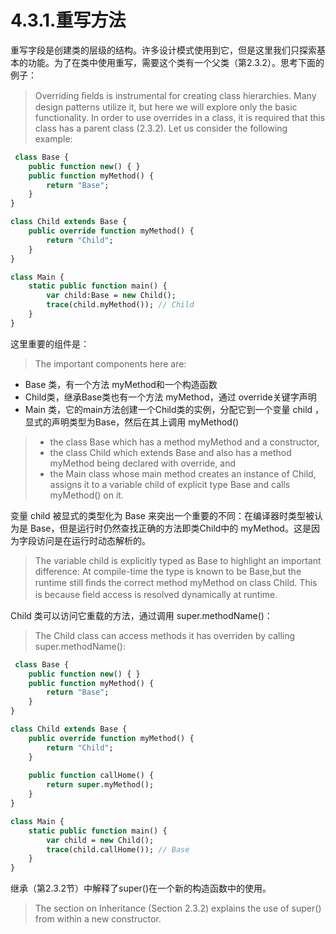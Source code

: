 # 4.3.1.重写方法

重写字段是创建类的层级的结构。许多设计模式使用到它，但是这里我们只探索基本的功能。为了在类中使用重写，需要这个类有一个父类（第2.3.2）。思考下面的例子：

> Overriding ﬁelds is instrumental for creating class hierarchies. Many design patterns utilize it, but here we will explore only the basic functionality. In order to use overrides in a class, it is required that this class has a parent class (2.3.2). Let us consider the following example:

```haxe
 class Base { 
    public function new() { } 
    public function myMethod() { 
        return "Base";
    } 
}

class Child extends Base { 
    public override function myMethod() { 
        return "Child";
    }
}

class Main { 
    static public function main() {
        var child:Base = new Child(); 
        trace(child.myMethod()); // Child 
    }
}
```

这里重要的组件是：

> The important components here are:

- Base 类，有一个方法 myMethod和一个构造函数
- Child类，继承Base类也有一个方法 myMethod，通过 override关键字声明
- Main 类，它的main方法创建一个Child类的实例，分配它到一个变量 child ，显式的声明类型为Base，然后在其上调用 myMethod()

> - the class Base which has a method myMethod and a constructor,
> - the class Child which extends Base and also has a method myMethod being declared with override, and
> - the Main class whose main method creates an instance of Child, assigns it to a variable child of explicit type Base and calls myMethod() on it.

变量 child 被显式的类型化为 Base 来突出一个重要的不同：在编译器时类型被认为是 Base，但是运行时仍然查找正确的方法即类Child中的 myMethod。这是因为字段访问是在运行时动态解析的。

> The variable child is explicitly typed as Base to highlight an important difference: At compile-time the type is known to be Base,but the runtime still ﬁnds the correct method myMethod on class Child. This is because ﬁeld access is resolved dynamically at runtime.

Child 类可以访问它重载的方法，通过调用 super.methodName()：

> The Child class can access methods it has overriden by calling super.methodName():

```haxe
 class Base { 
    public function new() { } 
    public function myMethod() { 
        return "Base"; 
    } 
} 

class Child extends Base { 
    public override function myMethod() { 
        return "Child"; 
    } 
    
    public function callHome() { 
        return super.myMethod(); 
    }
} 

class Main { 
    static public function main() { 
        var child = new Child(); 
        trace(child.callHome()); // Base 
    }
}
```

继承（第2.3.2节）中解释了super()在一个新的构造函数中的使用。

> The section on Inheritance (Section 2.3.2) explains the use of super() from within a new constructor.